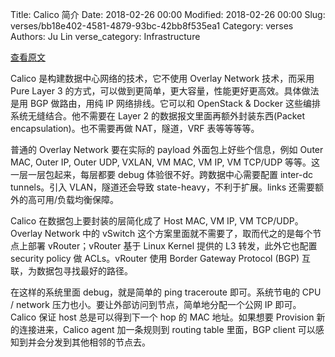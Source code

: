 Title: Calico 简介
Date: 2018-02-26 00:00
Modified: 2018-02-26 00:00
Slug: verses/bb18e402-4581-4879-93bc-42bb8f535ea1
Category: verses
Authors: Ju Lin
verse_category: Infrastructure

[查看原文](https://www.projectcalico.org/learn/)

Calico 是构建数据中心网络的技术，它不使用 Overlay Network 技术，而采用 Pure Layer 3 的方式，可以做到更简单，更大容量，性能更好更高效。具体做法是用 BGP 做路由，用纯 IP 网络排线。它可以和 OpenStack & Docker 这些编排系统无缝结合。他不需要在 Layer 2 的数据报文里面再额外封装东西(Packet encapsulation)。也不需要再做 NAT，隧道，VRF 表等等等等。

普通的 Overlay Network 要在实际的 payload 外面包上好些个信息，例如 Outer MAC, Outer IP, Outer UDP, VXLAN, VM MAC, VM IP, VM TCP/UDP 等等。这一层一层包起来，每层都要 debug 体验很不好。跨数据中心需要配置 inter-dc tunnels。引入 VLAN，隧道还会导致 state-heavy，不利于扩展。links 还需要额外的高可用/负载均衡保障。

Calico 在数据包上要封装的层简化成了 Host MAC, VM IP, VM TCP/UDP。Overlay Network 中的 vSwitch 这个方案里面就不需要了，取而代之的是每个节点上部署 vRouter；vRouter 基于 Linux Kernel 提供的 L3 转发，此外它也配置 security policy 做 ACLs。vRouter 使用 Border Gateway Protocol (BGP) 互联，为数据包寻找最好的路径。

在这样的系统里面 debug，就是简单的 ping traceroute 即可。系统节电的 CPU / network 压力也小。要让外部访问到节点，简单地分配一个公网 IP 即可。Calico 保证 host 总是可以得到下一个 hop 的 MAC 地址。如果想要 Provision 新的连接进来，Calico agent 加一条规则到 routing table 里面，BGP client 可以感知到并会分发到其他相邻的节点去。
